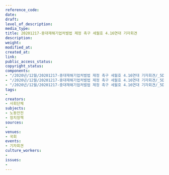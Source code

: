 ```yaml
---
reference_code: 
date: 
draft: 
level_of_description: 
media_type: 
title: 20201217-중대재해기업처벌법 제정 촉구 세월호 4.16연대 기자회견
description: 
weight: 
modified_at: 
created_at: 
link: 
public_access_status: 
copyright_status: 
components:
- "/2020년/12월/20201217-중대재해기업처벌법 제정 촉구 세월호 4.16연대 기자회견/_5D47008.JPG"
- "/2020년/12월/20201217-중대재해기업처벌법 제정 촉구 세월호 4.16연대 기자회견/_5D47089.JPG"
- "/2020년/12월/20201217-중대재해기업처벌법 제정 촉구 세월호 4.16연대 기자회견/_5D47030.JPG"
tags:
- 
creators:
- 사회단체
subjects:
- 노동안전
- 정치정책
sources:
- 
venues:
- 국회
events:
- 기자회견
culture_workers:
- 
issues:
- 
---
```


